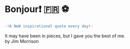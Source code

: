 # Bonjour:exclamation: :fr: :soccer:
``` diff \
-!A NeW inspirational quote every day!- 
```
It may have been in pieces, but I gave you the best of me. \
by Jim Morrison